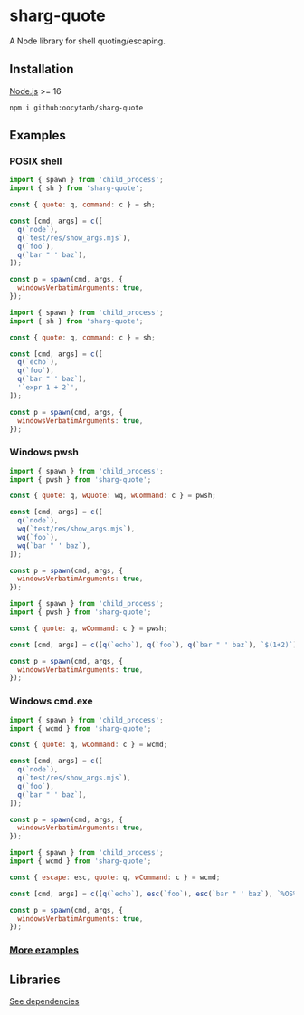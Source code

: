 # sharg-quote

A Node library for shell quoting/escaping.

## Installation

[Node.js](https://nodejs.org/) >= 16

```
npm i github:oocytanb/sharg-quote
```

## Examples

### POSIX shell

```javascript
import { spawn } from 'child_process';
import { sh } from 'sharg-quote';

const { quote: q, command: c } = sh;

const [cmd, args] = c([
  q(`node`),
  q(`test/res/show_args.mjs`),
  q(`foo`),
  q(`bar " ' baz`),
]);

const p = spawn(cmd, args, {
  windowsVerbatimArguments: true,
});
```

```javascript
import { spawn } from 'child_process';
import { sh } from 'sharg-quote';

const { quote: q, command: c } = sh;

const [cmd, args] = c([
  q(`echo`),
  q(`foo`),
  q(`bar " ' baz`),
  '`expr 1 + 2`',
]);

const p = spawn(cmd, args, {
  windowsVerbatimArguments: true,
});
```

### Windows pwsh

```javascript
import { spawn } from 'child_process';
import { pwsh } from 'sharg-quote';

const { quote: q, wQuote: wq, wCommand: c } = pwsh;

const [cmd, args] = c([
  q(`node`),
  wq(`test/res/show_args.mjs`),
  wq(`foo`),
  wq(`bar " ' baz`),
]);

const p = spawn(cmd, args, {
  windowsVerbatimArguments: true,
});
```

```javascript
import { spawn } from 'child_process';
import { pwsh } from 'sharg-quote';

const { quote: q, wCommand: c } = pwsh;

const [cmd, args] = c([q(`echo`), q(`foo`), q(`bar " ' baz`), `$(1+2)`]);

const p = spawn(cmd, args, {
  windowsVerbatimArguments: true,
});
```

### Windows cmd.exe

```javascript
import { spawn } from 'child_process';
import { wcmd } from 'sharg-quote';

const { quote: q, wCommand: c } = wcmd;

const [cmd, args] = c([
  q(`node`),
  q(`test/res/show_args.mjs`),
  q(`foo`),
  q(`bar " ' baz`),
]);

const p = spawn(cmd, args, {
  windowsVerbatimArguments: true,
});
```

```javascript
import { spawn } from 'child_process';
import { wcmd } from 'sharg-quote';

const { escape: esc, quote: q, wCommand: c } = wcmd;

const [cmd, args] = c([q(`echo`), esc(`foo`), esc(`bar " ' baz`), `%OS%`]);

const p = spawn(cmd, args, {
  windowsVerbatimArguments: true,
});
```

### [More examples](./test/)

## Libraries

[See dependencies](./package.json)
